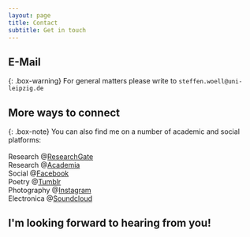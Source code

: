 ```yaml
---
layout: page
title: Contact
subtitle: Get in touch
---
```


## E-Mail

{: .box-warning}
For general matters please write to `steffen.woell@uni-leipzig.de`

## More ways to connect

{: .box-note}
You can also find me on a number of academic and social platforms:<br/><br/>Research @<a href="https://www.researchgate.net/profile/Steffen_Woell3" target="_blank">ResearchGate</a><br/>Research @<a href="https://uni-leipzig.academia.edu/SteffenWöll" target="_blank">Academia</a><br/>Social @<a href="https://www.facebook.com/steffen.woell" target="_blank">Facebook</a><br/>Poetry @<a href="http://walkingintozero.tumblr.com" target="_blank">Tumblr</a><br/>Photography @<a href="https://www.instagram.com/streetart_leipzig/" target="_blank">Instagram</a><br/>Electronica @<a href="https://soundcloud.com/w-a_s" target="_blank">Soundcloud</a>

## I'm looking forward to hearing from you!
